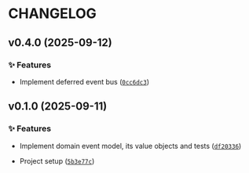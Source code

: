 # CHANGELOG

<!-- version list -->

## v0.4.0 (2025-09-12)

### ✨ Features

- Implement deferred event bus
  ([`0cc6dc3`](https://github.com/adriamontoto/domain-event-pattern/commit/0cc6dc3db26e4309eb67154f2e6e0897552386df))


## v0.1.0 (2025-09-11)

### ✨ Features

- Implement domain event model, its value objects and tests
  ([`df20336`](https://github.com/adriamontoto/domain-event-pattern/commit/df2033672eab66916d6fb9e45582a5489f9d1485))

- Project setup
  ([`5b3e77c`](https://github.com/adriamontoto/domain-event-pattern/commit/5b3e77caccefe844ca0586fc88d7910c4723c37b))
